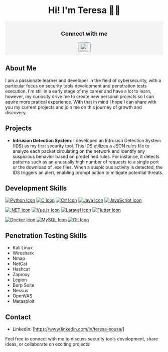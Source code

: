<div align="center">
  <h1>Hi! I'm Teresa 👩‍💻</h1>
  <div style="background-color: #f4f4f4; padding: 10px;">
    <p style="font-size: 18px; font-weight: bold;">Connect with me</p>
    <a href="https://www.linkedin.com/in/teresa-sousa/" target="_blank">
      <button>
        <img src="https://img.icons8.com/color/48/000000/linkedin.png" alt="LinkedIn Icon" width="24px" height="24px">
      </button>
    </a>
  </div>
</div>


## About Me

I am a passionate learner and developer in the field of cybersecurity, with a particular focus on security tools development and penetration tests execution. I'm still in a early stage of my career and have a lot to learn, however, my curiosity drive me to create new personal projects so I can aquire more pratical experience. With that in mind I hope I can share with you my current projects and join me on this journey of growth and discovery.

## Projects

- **Intrusion Detection System**: I developed an Intrusion Detection System (IDS) as my first security tool. This IDS utilizes a JSON rules file to analyze each packet circulating on the network and identify any suspicious behavior based on predefined rules. For instance, it detects patterns such as an unusually high number of requests to a single port or the download of .exe files. When a suspicious activity is detected, the IDS triggers an alert, enabling prompt action to mitigate potential threats.

## Development Skills

[![Python Icon](https://skillicons.dev/icons?i=python)](https://www.python.org/)
[![C Icon](https://skillicons.dev/icons?i=c)](https://en.wikipedia.org/wiki/C_(programming_language))
[![C# Icon](https://skillicons.dev/icons?i=cs)](https://docs.microsoft.com/en-us/dotnet/csharp/)
[![Java Icon](https://skillicons.dev/icons?i=java)](https://www.java.com/)
[![JavaScript Icon](https://skillicons.dev/icons?i=js)](https://developer.mozilla.org/en-US/docs/Web/JavaScript)

[![.NET Icon](https://skillicons.dev/icons?i=dotnet)](https://dotnet.microsoft.com/) 
[![Vue.js Icon](https://skillicons.dev/icons?i=vuejs)](https://vuejs.org/) 
[![Laravel Icon](https://skillicons.dev/icons?i=laravel)](https://laravel.com/) 
[![Flutter Icon](https://skillicons.dev/icons?i=flutter)](https://flutter.dev/)

[![Docker Icon](https://skillicons.dev/icons?i=docker)](https://www.docker.com/) 
[![MySQL Icon](https://skillicons.dev/icons?i=mysql)](https://www.mysql.com/) 
[![Git Icon](https://skillicons.dev/icons?i=git)](https://git-scm.com/)

## Penetration Testing Skills

- Kali Linux
- Wireshark
- Nmap
- NetCat
- Hashcat
- Zaproxy
- Legion
- Burp Suite
- Nessus
- OpenVAS
- Metasploit

## Contact

- LinkedIn: [https://www.linkedin.com/in/teresa-sousa/]

Feel free to connect with me to discuss security tools development, share ideas, or collaborate on exciting projects!

